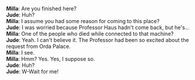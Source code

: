 **Milla**: Are you finished here?  
**Jude**: Huh?  
**Milla**: I assume you had some reason for coming to this place?  
**Jude**: I was worried because Professor Haus hadn't come back, but he's...  
**Milla**: One of the people who died while connected to that machine?  
**Jude**: Yeah. I can't believe it. The Professor had been so excited about the request from Orda Palace.  
**Milla**: I see.  
**Milla**: Hmm? Yes. Yes, I suppose so.  
**Jude**: Huh?  
**Jude**: W-Wait for me!